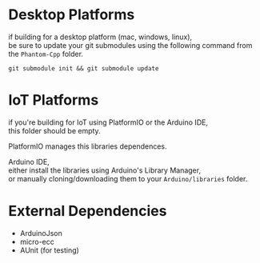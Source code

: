 
# Desktop Platforms
if building for a desktop platform (mac, windows, linux),  
be sure to update your git submodules using the following command from the `Phantom-Cpp` folder.

```
git submodule init && git submodule update
```

# IoT Platforms

if you're building for IoT using PlatformIO or the Arduino IDE,  
this folder should be empty.  

PlatformIO manages this libraries dependences.  

Arduino IDE,  
either install the libraries using Arduino's Library Manager,  
or manually cloning/downloading them to your `Arduino/libraries` folder.  


# External Dependencies

- ArduinoJson  
- micro-ecc  
- AUnit (for testing)  
